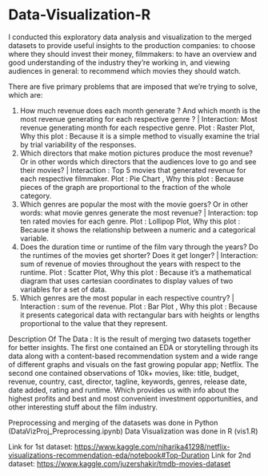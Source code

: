 # Data-Visualization-R

I conducted this exploratory data analysis and visualization to the merged datasets to provide useful insights to the production companies: to choose where they should invest their money, filmmakers: to have an overview and good understanding of the industry they’re working in, and viewing audiences in general: to recommend which movies they should watch.

There are five primary problems that are imposed that we’re trying to solve, which are:
1) How much revenue does each month generate ?
  And which month is the most revenue generating for each respective genre ? |
  Interaction: Most revenue generating month for each respective genre.
  Plot : Raster Plot, Why this plot : Because it is a simple method to visually examine 
  the trial by trial variability of the responses.
2) Which directors that make motion pictures produce the most revenue? Or in other
  words which directors that the audiences love to go and see their movies? |
  Interaction : Top 5 movies that generated revenue for each respective filmmaker.
  Plot : Pie Chart , Why this plot : Because pieces of the graph are proportional to the
  fraction of the whole category.
3) Which genres are popular the most with the movie goers? Or in other words: what
  movie genres generate the most revenue? | Interaction: top ten rated movies for
  each genre.
  Plot : Lollipop Plot, Why this plot : Because it shows the relationship between a
  numeric and a categorical variable.
4) Does the duration time or runtime of the film vary through the years? Do the
  runtimes of the movies get shorter? Does it get longer? | Interaction: sum of
  revenue of movies throughout the years with respect to the runtime.
  Plot : Scatter Plot, Why this plot : Because it’s a mathematical diagram that uses
  cartesian coordinates to display values of two variables for a set of data.
5) Which genres are the most popular in each respective country? | Interaction : sum
  of the revenue.
  Plot : Bar Plot , Why this plot : Because it presents categorical data with rectangular
  bars with heights or lengths proportional to the value that they represent.
  
  
  Description Of The Data :
It is the result of merging two datasets together for better insights. The first one contained
an EDA or storytelling through its data along with a content-based recommendation system
and a wide range of different graphs and visuals on the fast growing popular app; Netflix.
The second one contained observations of 10k+ movies, like: title, budget, revenue,
country, cast, director, tagline, keywords, genres, release date, date added, rating and
runtime. Which provides us with info about the highest profits and best and most
convenient investment opportunities, and other interesting stuff about the film industry.

Preprocessing and merging of the datasets was done in Python (DataVizProj_Preprocessing.ipynb)
Data Visualization was done in R (vis1.R)

Link for 1st dataset:
https://www.kaggle.com/niharika41298/netflix-visualizations-recommendation-eda/notebook#Top-Duration
Link for 2nd dataset:
https://www.kaggle.com/juzershakir/tmdb-movies-dataset
